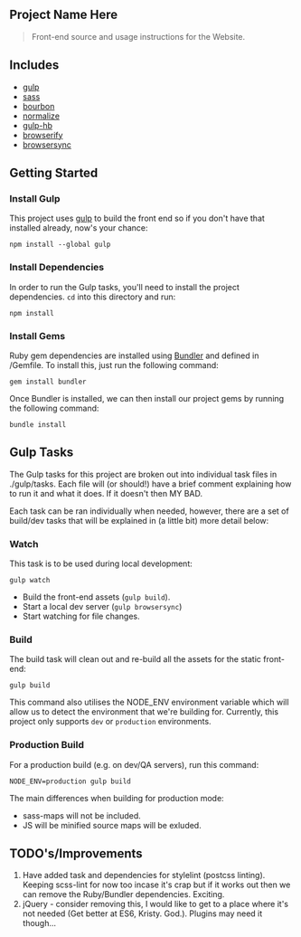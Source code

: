 ## Project Name Here

> Front-end source and usage instructions for the <project name here> Website.

## Includes
- [gulp](http://gulpjs.com/)
- [sass](http://sass-lang.com/)
- [bourbon](http://bourbon.io/)
- [normalize](https://github.com/necolas/normalize.css)
- [gulp-hb](https://github.com/shannonmoeller/gulp-hb)
- [browserify](http://browserify.org/)
- [browsersync](http://www.browsersync.io/)

## Getting Started

### Install Gulp

This project uses [gulp](http://gulpjs.com/) to build the front end so if you don't have that installed already, now's your chance:

`npm install --global gulp`

### Install Dependencies

In order to run the Gulp tasks, you'll need to install the project dependencies. `cd` into this directory and run:

`npm install`

### Install Gems

Ruby gem dependencies are installed using [Bundler](http://bundler.io/) and defined in /Gemfile. To install this, just run the following command:

`gem install bundler`

Once Bundler is installed, we can then install our project gems by running the following command:

`bundle install`

## Gulp Tasks

The Gulp tasks for this project are broken out into individual task files in ./gulp/tasks. Each file will (or should!) have a brief comment explaining how to run it and what it does. If it doesn't then MY BAD.

Each task can be ran individually when needed, however, there are a set of build/dev tasks that will be explained in (a little bit) more detail below:

### Watch

This task is to be used during local development:

`gulp watch`

- Build the front-end assets (`gulp build`).
- Start a local dev server (`gulp browsersync`)
- Start watching for file changes.

### Build

The build task will clean out and re-build all the assets for the static front-end:

`gulp build`

This command also utilises the NODE_ENV environment variable which will allow us to detect the environment that we're building for. Currently, this project only supports `dev` or `production` environments.

### Production Build

For a production build (e.g. on dev/QA servers), run this command:

`NODE_ENV=production gulp build`

The main differences when building for production mode:

- sass-maps will not be included.
- JS will be minified source maps will be exluded.

## TODO's/Improvements
1. Have added task and dependencies for stylelint (postcss linting). Keeping scss-lint for now too incase it's crap but if it works out then we can remove the Ruby/Bundler dependencies. Exciting.
2. jQuery - consider removing this, I would like to get to a place where it's not needed (Get better at ES6, Kristy. God.). Plugins may need it though...
